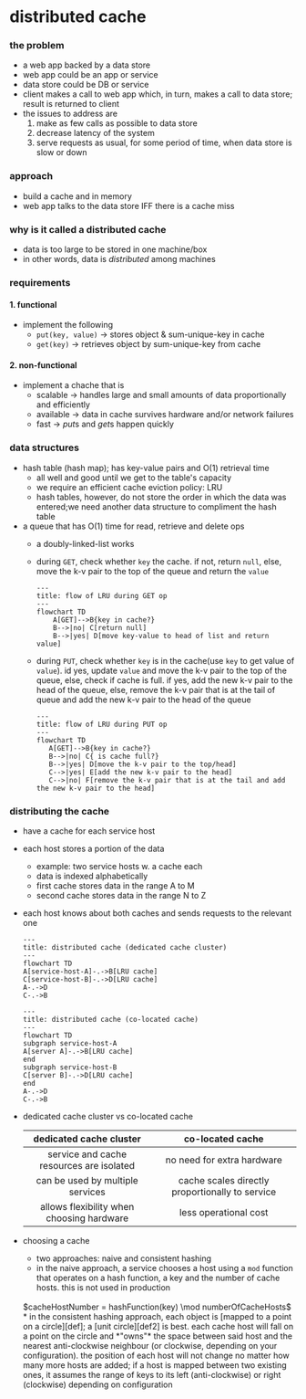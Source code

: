 # distributed cache
### the problem
* a web app backed by a data store
* web app could be  an app or service
* data store could be DB or service
* client makes a call to web app which, in turn, makes a call to data store; result is returned to client
* the issues to address are
    1. make as few calls as possible to data store
    2. decrease latency of the system
    3. serve requests as usual, for some period of time, when data store is slow or down
### approach
* build a cache and in memory
* web app talks to the data store IFF there is a cache miss
### why is it called a distributed cache
* data is too large to be stored in one machine/box
* in other words, data is *distributed* among machines
### requirements
#### 1. functional
* implement the following
    * `put(key, value)` &rarr; stores object & sum-unique-key in cache 
    * `get(key)` &rarr; retrieves object by sum-unique-key from cache
#### 2. non-functional
* implement a chache that is
    * scalable &rarr; handles large and small amounts of data proportionally and efficiently
    * available &rarr; data in cache survives hardware and/or network failures
    * fast &rarr; *put*s and *get*s happen quickly
### data structures
* hash table (hash map); has key-value pairs and O(1) retrieval time
    - all well and good until we get to the table's capacity
    - we require an efficient cache eviction policy: LRU
    - hash tables, however, do not store the order in which the data was entered;we need another data structure to compliment the hash table
* a queue that has O(1) time for read, retrieve and delete ops
    - a doubly-linked-list works
    - during `GET`, check whether `key` the cache. if not, return `null`, else, move the k-v pair to the top of the queue and return the `value`

        ```mermaid
        ---
        title: flow of LRU during GET op
        ---
        flowchart TD
            A[GET]-->B{key in cache?}
            B-->|no| C[return null]
            B-->|yes| D[move key-value to head of list and return value]
        ```

    - during `PUT`, check whether `key` is in the cache(use `key` to get value of `value`). id yes, update `value` and move the k-v pair to the top of the queue, else, check if cache is full. if yes, add the new k-v pair to the head of the queue, else, remove the k-v pair that is at the tail of queue and add the new k-v pair to the head of the queue

         ```mermaid
        ---
        title: flow of LRU during PUT op
        ---
        flowchart TD
            A[GET]-->B{key in cache?}
            B-->|no| C{ is cache full?}
            B-->|yes| D[move the k-v pair to the top/head]
            C-->|yes| E[add the new k-v pair to the head]
            C-->|no| F[remove the k-v pair that is at the tail and add the new k-v pair to the head]
        ```

### distributing the cache
* have a cache for each service host
* each host stores a portion of the data
    - example: two service hosts w. a cache each
    - data is indexed alphabetically
    - first cache stores data in the range A to M
    - second cache stores data in the range N to Z
* each host knows about both caches and sends requests to the relevant one

     ```mermaid
    ---
    title: distributed cache (dedicated cache cluster)
    ---
    flowchart TD
    A[service-host-A]-.->B[LRU cache]
    C[service-host-B]-.->D[LRU cache]
    A-.->D
    C-.->B
    ```

    ```mermaid
    ---
    title: distributed cache (co-located cache)
    ---
    flowchart TD
    subgraph service-host-A
    A[server A]-.->B[LRU cache]
    end
    subgraph service-host-B
    C[server B]-.->D[LRU cache]
    end
    A-.->D
    C-.->B
    ```

* dedicated cache cluster vs co-located cache

    |dedicated cache cluster|co-located cache|
    |:---:|:---:|
    |service and cache resources are isolated|no need for extra hardware|
    |can be used by multiple services|cache scales directly proportionally to service|
    |allows flexibility when choosing hardware|less operational cost|

* choosing a cache
    * two approaches: naive and consistent hashing
    * in the naive approach, a service chooses a host using a `mod` function that operates on a hash function, a key and the number of cache hosts. this is not used in production
    <br/>
    $cacheHostNumber = hashFunction(key) \mod numberOfCacheHosts$
    <br/>
    * in the consistent hashing approach, each object is [mapped to a point on a circle][def]; a [unit circle][def2] is best. each cache host will fall on a point on the circle and *"owns"* the space between said host and the nearest anti-clockwise neighbour (or clockwise, depending on your configuration). the position of each host will not change no matter how many more hosts are added; if a host is mapped between two existing ones, it assumes the range of keys to its left (anti-clockwise) or right (clockwise) depending on configuration

[def]: https://math.libretexts.org/Courses/North_Hennepin_Community_College/Math_1120%3A_College_Algebra_(Lang)/06%3A_Trigonometric_Functions_of_Angles/6.03%3A_Points_on_Circles_Using_Sine_and_Cosine
[def2]: https://math.libretexts.org/Courses/City_University_of_New_York/College_Algebra_and_Trigonometry-_Expressions_Equations_and_Graphs/04%3A_Introduction_to_Trigonometry_and_Transcendental_Expressions/4.01%3A_Trigonometric_Expressions/4.1.04%3A_The_Unit_Circle